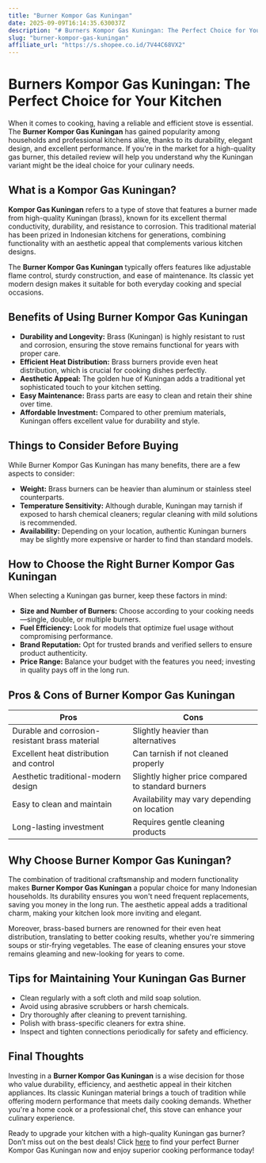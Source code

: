 ```yaml
---
title: "Burner Kompor Gas Kuningan"
date: 2025-09-09T16:14:35.630037Z
description: "# Burners Kompor Gas Kuningan: The Perfect Choice for Your Kitchen..."
slug: "burner-kompor-gas-kuningan"
affiliate_url: "https://s.shopee.co.id/7V44C68VX2"
---
```

# Burners Kompor Gas Kuningan: The Perfect Choice for Your Kitchen

When it comes to cooking, having a reliable and efficient stove is essential. The **Burner Kompor Gas Kuningan** has gained popularity among households and professional kitchens alike, thanks to its durability, elegant design, and excellent performance. If you're in the market for a high-quality gas burner, this detailed review will help you understand why the Kuningan variant might be the ideal choice for your culinary needs.

## What is a Kompor Gas Kuningan?

**Kompor Gas Kuningan** refers to a type of stove that features a burner made from high-quality Kuningan (brass), known for its excellent thermal conductivity, durability, and resistance to corrosion. This traditional material has been prized in Indonesian kitchens for generations, combining functionality with an aesthetic appeal that complements various kitchen designs.

The **Burner Kompor Gas Kuningan** typically offers features like adjustable flame control, sturdy construction, and ease of maintenance. Its classic yet modern design makes it suitable for both everyday cooking and special occasions.

## Benefits of Using Burner Kompor Gas Kuningan

- **Durability and Longevity:** Brass (Kuningan) is highly resistant to rust and corrosion, ensuring the stove remains functional for years with proper care.
- **Efficient Heat Distribution:** Brass burners provide even heat distribution, which is crucial for cooking dishes perfectly.
- **Aesthetic Appeal:** The golden hue of Kuningan adds a traditional yet sophisticated touch to your kitchen setting.
- **Easy Maintenance:** Brass parts are easy to clean and retain their shine over time.
- **Affordable Investment:** Compared to other premium materials, Kuningan offers excellent value for durability and style.

## Things to Consider Before Buying

While Burner Kompor Gas Kuningan has many benefits, there are a few aspects to consider:

- **Weight:** Brass burners can be heavier than aluminum or stainless steel counterparts.
- **Temperature Sensitivity:** Although durable, Kuningan may tarnish if exposed to harsh chemical cleaners; regular cleaning with mild solutions is recommended.
- **Availability:** Depending on your location, authentic Kuningan burners may be slightly more expensive or harder to find than standard models.

## How to Choose the Right Burner Kompor Gas Kuningan

When selecting a Kuningan gas burner, keep these factors in mind:

- **Size and Number of Burners:** Choose according to your cooking needs—single, double, or multiple burners.
- **Fuel Efficiency:** Look for models that optimize fuel usage without compromising performance.
- **Brand Reputation:** Opt for trusted brands and verified sellers to ensure product authenticity.
- **Price Range:** Balance your budget with the features you need; investing in quality pays off in the long run.

## Pros & Cons of Burner Kompor Gas Kuningan

| Pros                                               | Cons                                              |
|-----------------------------------------------------|---------------------------------------------------|
| Durable and corrosion-resistant brass material    | Slightly heavier than alternatives                |
| Excellent heat distribution and control           | Can tarnish if not cleaned properly             |
| Aesthetic traditional-modern design              | Slightly higher price compared to standard burners |
| Easy to clean and maintain                        | Availability may vary depending on location     |
| Long-lasting investment                           | Requires gentle cleaning products               |

## Why Choose Burner Kompor Gas Kuningan?

The combination of traditional craftsmanship and modern functionality makes **Burner Kompor Gas Kuningan** a popular choice for many Indonesian households. Its durability ensures you won't need frequent replacements, saving you money in the long run. The aesthetic appeal adds a traditional charm, making your kitchen look more inviting and elegant.

Moreover, brass-based burners are renowned for their even heat distribution, translating to better cooking results, whether you're simmering soups or stir-frying vegetables. The ease of cleaning ensures your stove remains gleaming and new-looking for years to come.

## Tips for Maintaining Your Kuningan Gas Burner

- Clean regularly with a soft cloth and mild soap solution.
- Avoid using abrasive scrubbers or harsh chemicals.
- Dry thoroughly after cleaning to prevent tarnishing.
- Polish with brass-specific cleaners for extra shine.
- Inspect and tighten connections periodically for safety and efficiency.

## Final Thoughts

Investing in a **Burner Kompor Gas Kuningan** is a wise decision for those who value durability, efficiency, and aesthetic appeal in their kitchen appliances. Its classic Kuningan material brings a touch of tradition while offering modern performance that meets daily cooking demands. Whether you're a home cook or a professional chef, this stove can enhance your culinary experience.

Ready to upgrade your kitchen with a high-quality Kuningan gas burner? Don’t miss out on the best deals! Click [here](https://s.shopee.co.id/7V44C68VX2) to find your perfect Burner Kompor Gas Kuningan now and enjoy superior cooking performance today!
